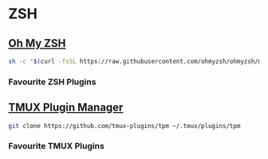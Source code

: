 # ZSH

## [Oh My ZSH](https://ohmyz.sh/#install)

```sh
sh -c "$(curl -fsSL https://raw.githubusercontent.com/ohmyzsh/ohmyzsh/master/tools/install.sh)"
```

### Favourite ZSH Plugins

## [TMUX Plugin Manager](https://github.com/tmux-plugins/tpm)

```sh
git clone https://github.com/tmux-plugins/tpm ~/.tmux/plugins/tpm
```

### Favourite TMUX Plugins
